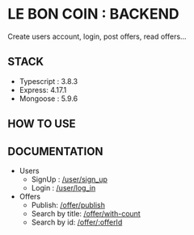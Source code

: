 # LE BON COIN : BACKEND

Create users account, login, post offers, read offers...

## STACK

- Typescript : 3.8.3
- Express: 4.17.1
- Mongoose : 5.9.6

## HOW TO USE

## DOCUMENTATION

- Users
  - SignUp : [/user/sign_up](./documentation/sign_up.md)
  - Login : [/user/log_in](./documentation/log_in.md)
- Offers
  - Publish: [/offer/publish](./documentation/publish.md)
  - Search by title: [/offer/with-count](./documentation/search_by_title.md)
  - Search by id: [/offer/:offerId](./documentation/search_by_id.md)
